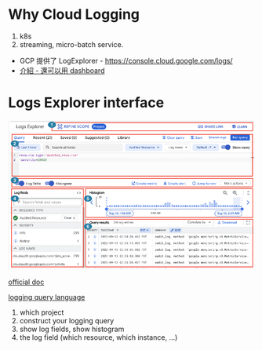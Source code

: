 # Why Cloud Logging

1. k8s
2. streaming, micro-batch service.

* GCP 提供了 LogExplorer - https://console.cloud.google.com/logs/
* [介紹 - 還可以用 dashboard](https://www.microfusion.cloud/2021/03/05/gcp-log-viewer-20201013/)

# Logs Explorer interface

<img src='./assets/gcplog_1.png'></img>

[official doc](https://cloud.google.com/logging/docs/view/logs-explorer-interface)

[logging query language](https://cloud.google.com/logging/docs/view/building-queries#library-queries)

1. which project
2. construct your logging query
3. show log fields, show histogram
4. the log field (which resource, which instance, ...)